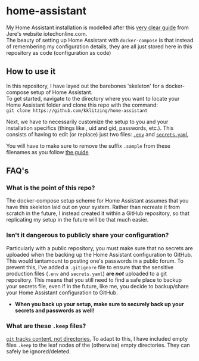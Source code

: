 # home-assistant

My Home Assistant installation is modelled after this [very clear guide](https://iotechonline.com/home-assistant-install-with-docker-compose/) from Jere's website iotechonline.com.  
The beauty of setting up Home Assistant with `docker-compose` is that instead of remembering my configuration details, they are all just stored here in this repository as code (configuration as code)  

## How to use it
In this repository, I have layed out the barebones 'skeleton' for a docker-compose setup of Home Assistant.  
To get started, navigate to the directory where you want to locate your Home Assistant folder and clone this repo with the command:  
`git clone https://github.com/kklitzing/home-assistant`  

Next, we have to necessarily customize the setup to you and your installation specifics (things like <hostip>, uid and gid, passwords, etc.).
This consists of having to edit (or replace) just two files: [`.env`](.env.sample) and [`secrets.yaml`](hass-config/secrets.yaml.sample)  

You will have to make sure to remove the suffix `.sample` from these filenames as you follow [the guide](https://iotechonline.com/home-assistant-install-with-docker-compose/)

  
## FAQ's
### What is the point of this repo?
The docker-compose setup scheme for Home Assistant assumes that you have this skeleton laid out on your system.  Rather than recreate it from scratch in the future, I instead created it within a GitHub repository, so that replicating my setup in the future will be that much easier.
### Isn't it dangerous to publicly share your configuration?
  Particularly with a public repository, you must make sure that no secrets are uploaded when the backing up the Home Assistant configuration to GitHub.  This would tantamount to posting one's passwords in a public forum.  To prevent this, I've added a `.gitignore` file to ensure that the sensitive production files (`.env` and `secrets.yaml`) **are _not_** uploaded to a git repository.  This means that you still need to find a safe place to backup your secrets file, even if in the future, like me, you decide to backup/share your Home Assistant configuration to GitHub.  
*  **When you back up your setup, make sure to securely back up your secrets and passwords as well!**
### What are these `.keep` files?
[`git` tracks content, not directories.](https://markmail.org/message/4eqjxx73opiswfis)  To adapt to this, I have included empty files `.keep` to the leaf nodes of the (otherwise) empty directories.  They can safely be ignored/deleted.
